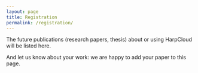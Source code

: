 ```yaml
---
layout: page
title: Registration
permalink: /registration/
---
```


The future publications (research papers, thesis) about or using HarpCloud will be listed here.

And let us know about your work: we are happy to add your paper to this page.
